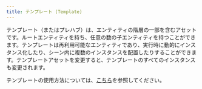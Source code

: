 ```yaml
---
title: テンプレート (Template)
---
```


テンプレート（またはプレハブ）は、エンティティの階層の一部を含むアセットです。ルートエンティティを持ち、任意の数の子エンティティを持つことができます。テンプレートは再利用可能なエンティティであり、実行時に動的にインスタンス化したり、シーン内に複数のインスタンスを配置したりすることができます。テンプレートアセットを変更すると、テンプレートのすべてのインスタンスも変更されます。

テンプレートの使用方法については、[こちら][1]を参照してください。

[1]: /user-manual/editor/templates/
